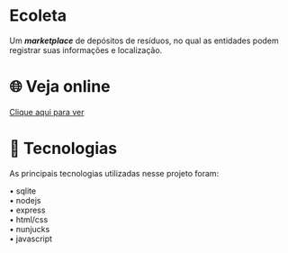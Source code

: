 # Ecoleta
Um <b><i>marketplace</i></b> de depósitos de resíduos, no qual as entidades podem registrar suas informações e localização.
<br>
# 🌐 Veja online
<a href="https://ecoleta-website.herokuapp.com/" target="_blank">Clique aqui para ver</a>
<br>
# 🚀 Tecnologias
As principais tecnologias utilizadas nesse projeto foram:

• sqlite <br>
• nodejs <br>
• express <br>
• html/css <br>
• nunjucks <br>
• javascript
